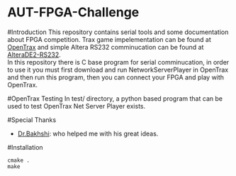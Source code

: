 AUT-FPGA-Challenge
==============
#Introduction
This repository contains serial tools and some documentation about FPGA competition.
Trax game impelementation can be found at [OpenTrax](https://github.com/1995parham/OpenTrax)
and simple Altera RS232 comminucation
can be found at [AlteraDE2-RS232](https://github.com/1995parham/AlteraDE2-RS232).  
In this repository there is C base program for serial comminucation, in order to use it you must
first download and run NetworkServerPlayer in OpenTrax and then run this program, then
you can connect your FPGA and play with OpenTrax.

#OpenTrax Testing
In test/ directory, a python based program that can be used to test OpenTrax Net Server Player exists.

#Special Thanks
* [Dr.Bakhshi](http://ceit.aut.ac.ir/~bakhshis/): who helped me with his great ideas.

#Installation
```
cmake .
make
```
